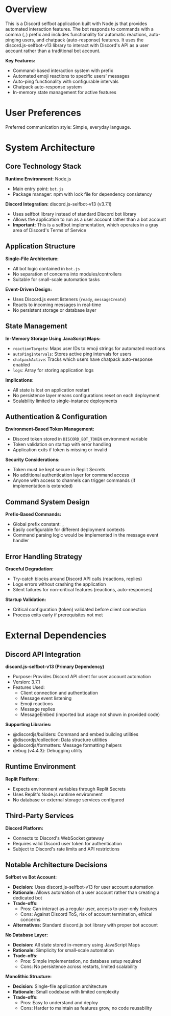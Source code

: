 # Overview

This is a Discord selfbot application built with Node.js that provides automated interaction features. The bot responds to commands with a comma (`,`) prefix and includes functionality for automatic reactions, auto-pinging users, and chatpack (auto-response) features. It uses the discord.js-selfbot-v13 library to interact with Discord's API as a user account rather than a traditional bot account.

**Key Features:**
- Command-based interaction system with prefix
- Automated emoji reactions to specific users' messages
- Auto-ping functionality with configurable intervals
- Chatpack auto-response system
- In-memory state management for active features

# User Preferences

Preferred communication style: Simple, everyday language.

# System Architecture

## Core Technology Stack

**Runtime Environment:** Node.js
- Main entry point: `bot.js`
- Package manager: npm with lock file for dependency consistency

**Discord Integration:** discord.js-selfbot-v13 (v3.7.1)
- Uses selfbot library instead of standard Discord bot library
- Allows the application to run as a user account rather than a bot account
- **Important:** This is a selfbot implementation, which operates in a gray area of Discord's Terms of Service

## Application Structure

**Single-File Architecture:**
- All bot logic contained in `bot.js`
- No separation of concerns into modules/controllers
- Suitable for small-scale automation tasks

**Event-Driven Design:**
- Uses Discord.js event listeners (`ready`, `messageCreate`)
- Reacts to incoming messages in real-time
- No persistent storage or database layer

## State Management

**In-Memory Storage Using JavaScript Maps:**
- `reactionTargets`: Maps user IDs to emoji strings for automated reactions
- `autoPingIntervals`: Stores active ping intervals for users
- `chatpackActive`: Tracks which users have chatpack auto-response enabled
- `logs`: Array for storing application logs

**Implications:**
- All state is lost on application restart
- No persistence layer means configurations reset on each deployment
- Scalability limited to single-instance deployments

## Authentication & Configuration

**Environment-Based Token Management:**
- Discord token stored in `DISCORD_BOT_TOKEN` environment variable
- Token validation on startup with error handling
- Application exits if token is missing or invalid

**Security Considerations:**
- Token must be kept secure in Replit Secrets
- No additional authentication layer for command access
- Anyone with access to channels can trigger commands (if implementation is extended)

## Command System Design

**Prefix-Based Commands:**
- Global prefix constant: `,`
- Easily configurable for different deployment contexts
- Command parsing logic would be implemented in the message event handler

## Error Handling Strategy

**Graceful Degradation:**
- Try-catch blocks around Discord API calls (reactions, replies)
- Logs errors without crashing the application
- Silent failures for non-critical features (reactions, auto-responses)

**Startup Validation:**
- Critical configuration (token) validated before client connection
- Process exits early if prerequisites not met

# External Dependencies

## Discord API Integration

**discord.js-selfbot-v13 (Primary Dependency)**
- Purpose: Provides Discord API client for user account automation
- Version: 3.7.1
- Features Used:
  - Client connection and authentication
  - Message event listening
  - Emoji reactions
  - Message replies
  - MessageEmbed (imported but usage not shown in provided code)

**Supporting Libraries:**
- @discordjs/builders: Command and embed building utilities
- @discordjs/collection: Data structure utilities
- @discordjs/formatters: Message formatting helpers
- debug (v4.4.3): Debugging utility

## Runtime Environment

**Replit Platform:**
- Expects environment variables through Replit Secrets
- Uses Replit's Node.js runtime environment
- No database or external storage services configured

## Third-Party Services

**Discord Platform:**
- Connects to Discord's WebSocket gateway
- Requires valid Discord user token for authentication
- Subject to Discord's rate limits and API restrictions

## Notable Architecture Decisions

**Selfbot vs Bot Account:**
- **Decision:** Uses discord.js-selfbot-v13 for user account automation
- **Rationale:** Allows automation of a user account rather than creating a dedicated bot
- **Trade-offs:** 
  - Pros: Can interact as a regular user, access to user-only features
  - Cons: Against Discord ToS, risk of account termination, ethical concerns
- **Alternatives:** Standard discord.js bot library with proper bot account

**No Database Layer:**
- **Decision:** All state stored in-memory using JavaScript Maps
- **Rationale:** Simplicity for small-scale automation
- **Trade-offs:**
  - Pros: Simple implementation, no database setup required
  - Cons: No persistence across restarts, limited scalability

**Monolithic Structure:**
- **Decision:** Single-file application architecture
- **Rationale:** Small codebase with limited complexity
- **Trade-offs:**
  - Pros: Easy to understand and deploy
  - Cons: Harder to maintain as features grow, no code reusability